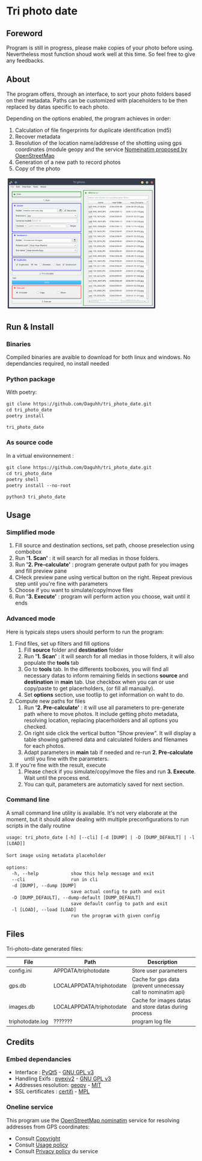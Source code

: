 # Tri photo date

## Foreword

Program is still in progress, please make copies of your photo before using. Nevertheless most function shoud work well at this time.
So feel free to give any feedbacks.

## About

The program offers, through an interface, to sort your photo folders based on their metadata. 
Paths can be customized with placeholders to be then replaced by datas specific to each photo.

Depending on the options enabled, the program achieves in order:

1. Calculation of file fingerprints for duplicate identification (md5) 
2. Recover metadata 
3. Resolution of the location name/addresse of the shotting using gps coordinates (module geopy and the service [Nomeinatim proposed by OpenStreetMap](https://nominatim.openstreetmap.org/ui/search.html) 
4. Generation of a new path to record photos 
5. Copy of the photo

<img src="docs/screen_advanced_mode_main_tab_n_preview.png" width="400">

## Run & Install

### Binaries

Compiled binaries are avaible to download for both linux and windows. No dependancies required, no install needed

### Python package

With poetry:

```shell
git clone https://github.com/Daguhh/tri_photo_date.git
cd tri_photo_date
poetry install
```

```shell
tri_photo_date
```

### As source code 

In a virtual environnement :

```shell
git clone https://github.com/Daguhh/tri_photo_date.git
cd tri_photo_date
poetry shell
poetry install --no-root
```
```shell
python3 tri_photo_date
```

## Usage

### Simplified mode

1. Fill source and destination sections, set path,  choose preselection using combobox
2. Run **'1. Scan'** : it will search for all medias in those folders.
3. Run **'2. Pre-calculate'** : program generate output path for you images and fill preview pane
4. CHeck preview pane using vertical button on the right. Repeat previous step until you're fine with parameters
5. Choose if you want to simulate/copy/move files 
6. Run **'3. Execute'** : program will perform action you choose, wait until it ends

### Advanced mode

Here is typicals steps users should perform to run the program:

1. Find files, set up filters and fill options
    1. Fill **source** folder and **destination** folder 
    2. Run **'1. Scan'** : it will search for all medias in those folders, it will also populate the **tools** tab
    3. Go to **tools** tab. In the differents toolboxes, you will find all necessary datas to inform remaining 
    fields in sections **source** and **destination** in **main** tab. 
    Use checkbox when you can or use copy/paste to get placerholders, (or fill all manually).
    4. Set **options** section, use tootlip to get information on waht to do.
2. Compute new paths for files
    1. Run **'2. Pre-calculate'** : it will use all parameters to pre-generate path where to move photos.
    It include getting photo metadata, resolving location, replacing placerholders and all options you checked.
    2. On right side click the vertical button "Show preview". It will display a table showing gathered 
    data and calculated folders and filenames for each photos.
    3. Adapt parameters in **main** tab if needed and re-run **2. Pre-calculate** until you fine with the parameters.
3. If you're fine with the result, execute
    1. Please check if you simulate/copy/move the files and run **3. Execute**. Wait until the process end.
    2. You can quit, parameters are automaticly saved for next section.

### Command line

A small command line utility is available. It's not very elaborate at the moment, but it should allow dealing with multiple preconfigurations to run scripts in the daily routine

```
usage: tri_photo_date [-h] [--cli] [-d [DUMP] | -D [DUMP_DEFAULT] | -l [LOAD]]

Sort image using metadata placeholder

options:
  -h, --help            show this help message and exit
  --cli                 run in cli
  -d [DUMP], --dump [DUMP]
                        save actual config to path and exit
  -D [DUMP_DEFAULT], --dump-default [DUMP_DEFAULT]
                        save default config to path and exit
  -l [LOAD], --load [LOAD]
                        run the program with given config
```


## Files

Tri-photo-date generated files:

| File             | Path                      | Description                  | 
|------------------|---------------------------|------------------------------|
| config.ini       | APPDATA/triphotodate      | Store user parameters        |
| gps.db           | LOCALAPPDATA/triphotodate | Cache for gps data (prevent unnecessay call to nominatim api) |
| images.db        | LOCALAPPDATA/triphotodate | Cache for images datas and store datas during process |
| triphotodate.log | ???????                   | program log file             |

## Credits

### Embed dependancies

- Interface : [PyQt5](https://www.riverbankcomputing.com/software/pyqt/) -  [GNU GPL v3](https://www.gnu.org/licenses/gpl-3.0.en.html)
- Handling Exifs : [pyexiv2](https://github.com/LeoHsiao1/pyexiv2) - [GNU GPL v3](https://www.gnu.org/licenses/gpl-3.0.en.html)
- Addresses resolution: [geopy](https://geopy.readthedocs.io/en/stable/) - [MIT](https://opensource.org/license/mit/)
- SSL certificates : [certifi](https://github.com/certifi/python-certifi) - [MPL](http://mozilla.org/MPL/2.0/)

### Oneline service

This program use the [OpenStreetMap nominatim](https://nominatim.openstreetmap.org/ui/search.html) service for resolving addresses from GPS coordinates:
- Consult [Copyright](https://www.openstreetmap.org/copyright)
- Consult [Usage policy](https://operations.osmfoundation.org/policies/nominatim/)
- Consult [Privacy policy](https://wiki.osmfoundation.org/wiki/Privacy_Policy) du service

